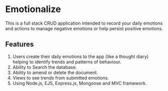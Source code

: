 # Emotionalize

This is a full stack CRUD application intended to record your daily emotions and actions to manage negative emotions or help persist positive emotions.  

## Features

<ol>

<li>Users create their daily emotions to the app (like a thought diary) helping to identify trends and patterns of behaviour.</li>
<li>Ability to Search the database.</li>
<li>Ability to amend or delete the document.</li>
<li>Views to see trends from submitted emotions.</li>
<li>Using Node.js, EJS, Express.js, Mongoose and MVC framework.</li>

</ol>

